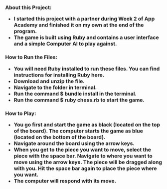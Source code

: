 <h3> About this Project: 

* I started this project with a partner during Week 2 of App Academy and finished it on my own at the end of the program.
* The game is built using Ruby and contains a user interface and a simple Computer AI to play against.

<h3> How to Run the Files:

* You will need Ruby installed to run these files. You can find instructions for installing Ruby here.
* Download and unzip the file.
* Navigate to the folder in terminal.
* Run the command $ bundle install in the terminal.
* Run the command $ ruby chess.rb to start the game.

<h3> How to Play:

* You go first and start the game as black (located on the top of the board). The computer starts the game as blue (located on the bottom of the board).
* Navigate around the board using the arrow keys.
* When you get to the piece you want to move, select the piece with the space bar. Navigate to where you want to move using the arrow keys. The piece will be dragged along with you. Hit the space bar again to place the piece where you want.
* The computer will respond with its move.
